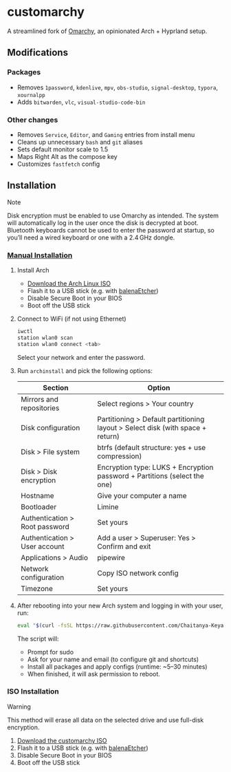 # customarchy

A streamlined fork of [Omarchy](https://omarchy.org/), an opinionated Arch + Hyprland setup.

## Modifications

### Packages

- Removes `1password`, `kdenlive`, `mpv`, `obs-studio`, `signal-desktop`, `typora`, `xournalpp`
- Adds `bitwarden`, `vlc`, `visual-studio-code-bin`

### Other changes

- Removes `Service`, `Editor`, and `Gaming` entries from install menu
- Cleans up unnecessary `bash` and `git` aliases
- Sets default monitor scale to 1.5
- Maps Right Alt as the compose key
- Customizes `fastfetch` config

## Installation

> [!Note]
> Disk encryption must be enabled to use Omarchy as intended. The system will automatically log in the user once the disk is decrypted at boot. Bluetooth keyboards cannot be used to enter the password at startup, so you’ll need a wired keyboard or one with a 2.4 GHz dongle.

### [Manual Installation](https://learn.omacom.io/2/the-omarchy-manual/96/manual-installation)

1. Install Arch

    - [Download the Arch Linux ISO](https://archlinux.org/download/)
    - Flash it to a USB stick (e.g. with [balenaEtcher](https://etcher.balena.io/))
    - Disable Secure Boot in your BIOS
    - Boot off the USB stick

2. Connect to WiFi (if not using Ethernet)

    ```bash
    iwctl
    station wlan0 scan
    station wlan0 connect <tab>
    ```

    Select your network and enter the password.

3. Run `archinstall` and pick the following options:

    | Section | Option |
    |---------|--------|
    | Mirrors and repositories | Select regions > Your country |
    | Disk configuration | Partitioning > Default partitioning layout > Select disk (with space + return) |
    | Disk > File system | btrfs (default structure: yes + use compression) |
    | Disk > Disk encryption | Encryption type: LUKS + Encryption password + Partitions (select the one) |
    | Hostname | Give your computer a name |
    | Bootloader | Limine |
    | Authentication > Root password | Set yours |
    | Authentication > User account | Add a user > Superuser: Yes > Confirm and exit |
    | Applications > Audio | pipewire |
    | Network configuration | Copy ISO network config |
    | Timezone | Set yours |

4. After rebooting into your new Arch system and logging in with your user, run:

    ```bash
    eval "$(curl -fsSL https://raw.githubusercontent.com/Chaitanya-Keyal/customarchy/refs/heads/customarchy/boot.sh)"
    ```

    The script will:
    - Prompt for sudo
    - Ask for your name and email (to configure git and shortcuts)
    - Install all packages and apply configs (runtime: ~5–30 minutes)
    - When finished, it will ask permission to reboot.

### ISO Installation

> [!Warning]
> This method will erase all data on the selected drive and use full-disk encryption.

1. [Download the customarchy ISO](https://drive.google.com/drive/folders/1IlnJe-EzjWsO3Tsek3hRGpT_Bca7N4nK?usp=sharing)
2. Flash it to a USB stick (e.g. with [balenaEtcher](https://etcher.balena.io/))
3. Disable Secure Boot in your BIOS
4. Boot off the USB stick
